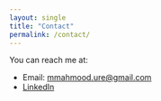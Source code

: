 ```yaml
---
layout: single
title: "Contact"
permalink: /contact/
---
```


You can reach me at:

- Email: mmahmood.ure@gmail.com  
- [LinkedIn](https://www.linkedin.com/in/mmahmood13)
  
